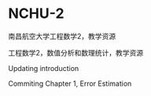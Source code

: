 # NCHU-2

南昌航空大学工程数学2，教学资源

工程数学2，数值分析和数理统计，教学资源

Updating introduction

Commiting Chapter 1, Error Estimation
